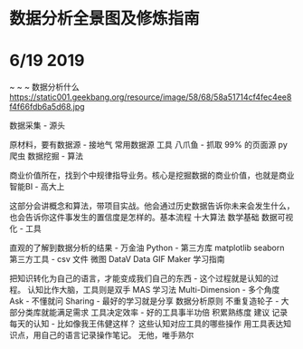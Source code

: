 # 数据分析全景图及修炼指南
# 6/19 2019
~
~
~
数据分析什么
https://static001.geekbang.org/resource/image/58/68/58a51714cf4fec4ee8f4f66fdb6a5d68.jpg

数据采集 - 源头

原材料，要有数据源 - 接地气
常用数据源
工具
八爪鱼 - 抓取 99% 的页面源
py 爬虫
数据挖掘 - 算法

商业价值所在，找到个中规律指导业务。核心是挖掘数据的商业价值，也就是商业智能BI - 高大上​

这部分会讲概念和算法，带项目实战。他会通过历史数据告诉你未来会发生什么，也会告诉你这件事发生的置信度是怎样的。​​​​
基本流程
十大算法
数学基础
数据可视化 - 工具

直观的了解到数据分析的结果 - 万金油
Python - 第三方库
matplotlib
seaborn
第三方工具 - csv 文件
微图
DataV
Data GIF Maker
学习指南

把知识转化为自己的语言，才能变成我们自己的东西 - 这个过程就是认知的过程。
认知比作大脑，工具则是双手​
MAS 学习法
Multi-Dimension - 多个角度
Ask - 不懂就问
Sharing - 最好的学习就是分享
数据分析原则
不重复造轮子 - 大部分类库就能满足需求
工具决定效率 - 好的工具事半功倍
积累熟练度
建议
记录每天的认知 - 比如像我王伟健这样？
这些认知对应工具的哪些操作
用工具表达知识点，用自己的语言记录操作笔记。
无他，唯手熟尔
